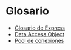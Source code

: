 # Glosario

- [Glosario de Express](https://expressjs.com/es/resources/glossary.html)
- [Data Access Object](https://es.wikipedia.org/wiki/Objeto_de_acceso_a_datos)
- [Pool de conexiones](https://es.wikipedia.org/wiki/Connection_pool)